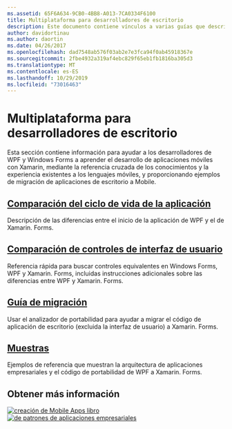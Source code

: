 ```yaml
---
ms.assetid: 65F6A634-9CB0-4BB8-A013-7CA0334F6100
title: Multiplataforma para desarrolladores de escritorio
description: Este documento contiene vínculos a varias guías que describen Xamarin. Forms para WPF y Windows Forms desarrolladores. El contenido vinculado explora el ciclo de vida de la aplicación, los controles de interfaz de usuario, la guía de portabilidad y los ejemplos.
author: davidortinau
ms.author: daortin
ms.date: 04/26/2017
ms.openlocfilehash: dad7548ab576f03ab2e7e3fca94f0ab45918367e
ms.sourcegitcommit: 2fbe4932a319af4ebc829f65eb1fb1816ba305d3
ms.translationtype: MT
ms.contentlocale: es-ES
ms.lasthandoff: 10/29/2019
ms.locfileid: "73016463"
---
```

# <a name="cross-platform-for-desktop-developers"></a>Multiplataforma para desarrolladores de escritorio

Esta sección contiene información para ayudar a los desarrolladores de WPF y Windows Forms a aprender el desarrollo de aplicaciones móviles con Xamarin, mediante la referencia cruzada de los conocimientos y la experiencia existentes a los lenguajes móviles, y proporcionando ejemplos de migración de aplicaciones de escritorio a Mobile.

## <a name="app-lifecycle-comparison"></a>[Comparación del ciclo de vida de la aplicación](lifecycle.md)

Descripción de las diferencias entre el inicio de la aplicación de WPF y el de Xamarin. Forms.

## <a name="ui-controls-comparison"></a>[Comparación de controles de interfaz de usuario](controls/index.md)

Referencia rápida para buscar controles equivalentes en Windows Forms, WPF y Xamarin. Forms, incluidas instrucciones adicionales sobre las diferencias entre WPF y Xamarin. Forms.

## <a name="porting-guidance"></a>[Guía de migración](porting.md)

Usar el analizador de portabilidad para ayudar a migrar el código de aplicación de escritorio (excluida la interfaz de usuario) a Xamarin. Forms.

## <a name="samples"></a>[Muestras](samples.md)

Ejemplos de referencia que muestran la arquitectura de aplicaciones empresariales y el código de portabilidad de WPF a Xamarin. Forms.

## <a name="learn-more"></a>Obtener más información

[![creación de Mobile Apps libro](images/creating-sml.png)](~/xamarin-forms/creating-mobile-apps-xamarin-forms/index.md) [![de patrones de aplicaciones empresariales](images/enterprise-sml.png)](~/xamarin-forms/enterprise-application-patterns/index.md)
